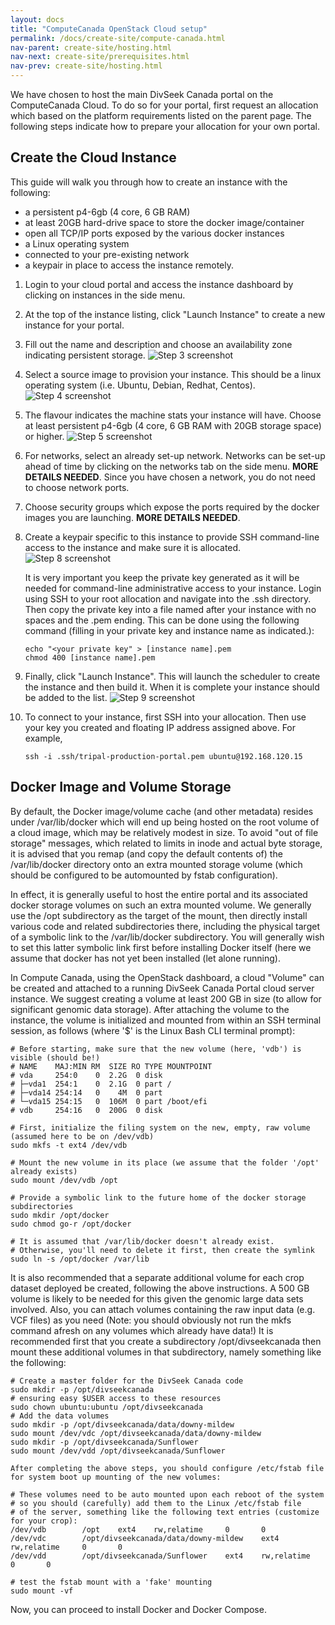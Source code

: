 ```yaml
---
layout: docs
title: "ComputeCanada OpenStack Cloud setup"
permalink: /docs/create-site/compute-canada.html
nav-parent: create-site/hosting.html
nav-next: create-site/prerequisites.html
nav-prev: create-site/hosting.html
---
```


We have chosen to host the main DivSeek Canada portal on the ComputeCanada Cloud. To do so for your portal, first request an allocation which based on the platform requirements listed on the parent page. The following steps indicate how to prepare your allocation for your own portal.

Create the Cloud Instance
---------------------------

This guide will walk you through how to create an instance with the following:

- a persistent p4-6gb (4 core, 6 GB RAM)
- at least 20GB hard-drive space to store the docker image/container
- open all TCP/IP ports exposed by the various docker instances
- a Linux operating system
- connected to your pre-existing network
- a keypair in place to access the instance remotely.

1. Login to your cloud portal and access the instance dashboard by clicking on instances in the side menu.
2. At the top of the instance listing, click "Launch Instance" to create a new instance for your portal.
3. Fill out the name and description and choose an availability zone indicating persistent storage.
  ![Step 3 screenshot](compute-canada/step3.png)

4. Select a source image to provision your instance. This should be a linux operating system (i.e. Ubuntu, Debian, Redhat, Centos).
  ![Step 4 screenshot](compute-canada/step4.png)

5. The flavour indicates the machine stats your instance will have. Choose at least persistent p4-6gb (4 core, 6 GB RAM with 20GB storage space) or higher.
  ![Step 5 screenshot](compute-canada/step5.png)

6. For networks, select an already set-up network. Networks can be set-up ahead of time by clicking on the networks tab on the side menu. **MORE DETAILS NEEDED**. Since you have chosen a network, you do not need to choose network ports.
7. Choose security groups which expose the ports required by the docker images you are launching. **MORE DETAILS NEEDED**.
8. Create a keypair specific to this instance to provide SSH command-line access to the instance and make sure it is allocated.
  ![Step 8 screenshot](compute-canada/step8.png)

    It is very important you keep the private key generated as it will be needed for command-line administrative access to your instance. Login using SSH to your root allocation and navigate into the .ssh directory. Then copy the private key into a file named after your instance with no spaces and the .pem ending. This can be done using the following command (filling in your private key and instance name as indicated.):

    ```
    echo "<your private key" > [instance name].pem
    chmod 400 [instance name].pem
    ```

9. Finally, click "Launch Instance". This will launch the scheduler to create the instance and then build it. When it is complete your instance should be added to the list.
  ![Step 9 screenshot](compute-canada/step9.png)

10. To connect to your instance, first SSH into your allocation. Then use your key you created and floating IP address assigned above. For example,
    ```
    ssh -i .ssh/tripal-production-portal.pem ubuntu@192.168.120.15
    ```

Docker Image and Volume Storage
---------------------------------

By default, the Docker image/volume cache (and other metadata) resides under /var/lib/docker which will end up being hosted on the root volume of a cloud image, which may be relatively modest in size. To avoid "out of file storage" messages, which related to limits in inode and actual byte storage, it is advised that you remap (and copy the default contents of) the /var/lib/docker directory onto an extra mounted storage volume (which should be configured to be automounted by fstab configuration).

In effect, it is generally useful to host the entire portal and its associated docker storage volumes on such an extra mounted volume. We generally use the /opt subdirectory as the target of the mount, then directly install various code and related subdirectories there, including the physical target of a symbolic link to the /var/lib/docker subdirectory. You will generally wish to set this latter symbolic link first before installing Docker itself (here we assume that docker has not yet been installed (let alone running).

In Compute Canada, using the OpenStack dashboard, a cloud "Volume" can be created and attached to a running DivSeek Canada Portal cloud server instance. We suggest creating a volume at least 200 GB in size (to allow for significant genomic data storage). After attaching the volume to the instance, the volume is initialized and mounted from within an SSH terminal session, as follows (where '$' is the Linux Bash CLI terminal prompt):

```
# Before starting, make sure that the new volume (here, 'vdb') is visible (should be!)
# NAME    MAJ:MIN RM  SIZE RO TYPE MOUNTPOINT
# vda     254:0    0  2.2G  0 disk
# ├─vda1  254:1    0  2.1G  0 part /
# ├─vda14 254:14   0    4M  0 part
# └─vda15 254:15   0  106M  0 part /boot/efi
# vdb     254:16   0  200G  0 disk

# First, initialize the filing system on the new, empty, raw volume (assumed here to be on /dev/vdb)
sudo mkfs -t ext4 /dev/vdb

# Mount the new volume in its place (we assume that the folder '/opt' already exists)
sudo mount /dev/vdb /opt

# Provide a symbolic link to the future home of the docker storage subdirectories
sudo mkdir /opt/docker
sudo chmod go-r /opt/docker

# It is assumed that /var/lib/docker doesn't already exist.
# Otherwise, you'll need to delete it first, then create the symlink
sudo ln -s /opt/docker /var/lib
```

It is also recommended that a separate additional volume for each crop dataset deployed be created, following the above instructions. A 500 GB volume is likely to be needed for this given the genomic large data sets involved. Also, you can attach volumes containing the raw input data (e.g. VCF files) as you need (Note: you should obviously not run the mkfs command afresh on any volumes which already have data!) It is recommended first that you create a subdirectory /opt/divseekcanada then mount these additional volumes in that subdirectory, namely something like the following:

```
# Create a master folder for the DivSeek Canada code
sudo mkdir -p /opt/divseekcanada
# ensuring easy $USER access to these resources
sudo chown ubuntu:ubuntu /opt/divseekcanada
# Add the data volumes
sudo mkdir -p /opt/divseekcanada/data/downy-mildew
sudo mount /dev/vdc /opt/divseekcanada/data/downy-mildew
sudo mkdir -p /opt/divseekcanada/Sunflower
sudo mount /dev/vdd /opt/divseekcanada/Sunflower

After completing the above steps, you should configure /etc/fstab file for system boot up mounting of the new volumes:

# These volumes need to be auto mounted upon each reboot of the system
# so you should (carefully) add them to the Linux /etc/fstab file
# of the server, something like the following text entries (customize for your crop):
/dev/vdb        /opt    ext4    rw,relatime     0       0
/dev/vdc        /opt/divseekcanada/data/downy-mildew    ext4    rw,relatime     0       0
/dev/vdd        /opt/divseekcanada/Sunflower    ext4    rw,relatime     0       0

# test the fstab mount with a 'fake' mounting
sudo mount -vf
```

Now, you can proceed to install Docker and Docker Compose.
